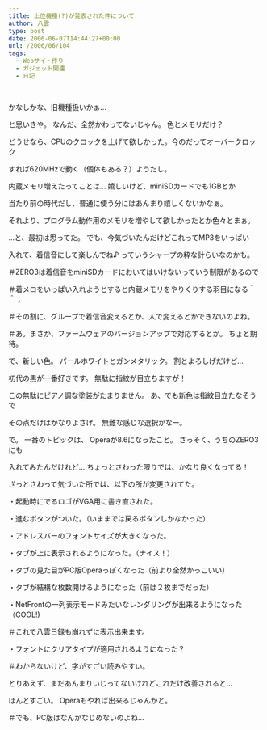 ```yaml
---
title: 上位機種(?)が発表された件について
author: 八雲
type: post
date: 2006-06-07T14:44:27+00:00
url: /2006/06/104
tags:
  - Webサイト作り
  - ガジェット関連
  - 日記

---
```

かなしかな、旧機種扱いかぁ…
  
と思いきや。 なんだ、全然かわってないじゃん。 色とメモリだけ？
  
どうせなら、CPUのクロックを上げて欲しかった。今のだってオーバークロック
  
すれば620MHzで動く（個体もある？）ようだし。

内蔵メモリ増えたってことは… 嬉しいけど、miniSDカードでも1GBとか
  
当たり前の時代だし、普通に使う分にはあんまり嬉しくないかなぁ。
  
それより、プログラム動作用のメモリを増やして欲しかったとか色々とまぁ。

…と、最初は思ってた。 でも、今気づいたんだけどこれってMP3をいっぱい
  
入れて、着信音にして楽しんでね♪ っていうシャープの粋な計らいなのかも。
  
＃ZERO3は着信音をminiSDカードにおいてはいけないっていう制限があるので
  
＃着メロをいっぱい入れようとすると内蔵メモリをやりくりする羽目になる＾＾；
  
＃その割に、グループで着信音変えるとか、人で変えるとかできないのよね。
  
＃あ。まさか、ファームウェアのバージョンアップで対応するとか。 ちょと期待。

で、新しい色。 パールホワイトとガンメタリック。 割とよろしげだけど…
  
初代の黒が一番好きです。 無駄に指紋が目立ちますが！
  
この無駄にピアノ調な塗装がたまりません。 あ、でも新色は指紋目立たなそうで
  
その点だけはかなりよさげ。 無難な感じな選択かなー。

で。 一番のトピックは、 Operaが8.6になったこと。 さっそく、うちのZERO3にも
  
入れてみたんだけれど… ちょっとさわった限りでは、かなり良くなってる！
  
ざっとさわって気づいた所では、以下の所が変更されてた。
  
・起動時にでるロゴがVGA用に書き直された。
  
・進むボタンがついた。（いままでは戻るボタンしかなかった）
  
・アドレスバーのフォントサイズが大きくなった。
  
・タブが上に表示されるようになった。（ナイス！）
  
・タブの見た目がPC版Operaっぽくなった（前より全然かっこいい）
  
・タブが結構な枚数開けるようになった（前は２枚までだった）
  
・NetFrontの一列表示モードみたいなレンダリングが出来るようになった（COOL!)
  
＃これで八雲日録も崩れずに表示出来ます。
  
・フォントにクリアタイプが適用されるようになった？
  
＃わからないけど、字がすごい読みやすい。

とりあえず、まだあんまりいじってないけれどこれだけ改善されると…
  
ほんとすごい。 Operaもやれば出来るじゃんかと。
  
＃でも、PC版はなんかなじめないのよね…
